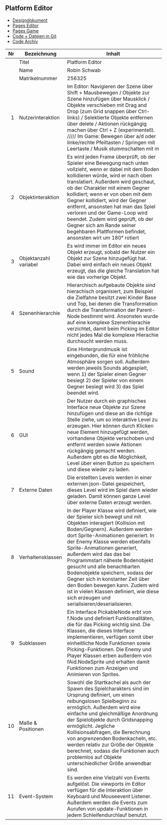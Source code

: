 ## Platform Editor

+ [Designdokument](https://github.com/Robin-Sb/Platform_Editor/blob/master/files/Designdokument.pdf)
+ [Pages Editor](https://robin-sb.github.io/Platform_Editor/src/Editor/Main.html)
+ [Pages Game](https://robin-sb.github.io/Platform_Editor/src/Game/Main.html)
+ [Code + Dateien in Git](https://github.com/Robin-Sb/Platform_Editor/tree/master/src)
+ [Code Archiv](https://github.com/Robin-Sb/Platform_Editor/raw/master/files/Code_Archiv.zip)

| Nr | Bezeichnung           | Inhalt                                                                                                                                                                                                                                                                         |
|---:|-----------------------|--------------------------------------------------------------------------------------------------------------------------------------------------------------------------------------------------------------------------------------------------------------------------------|
|    | Titel                 | Platform Editor
|    | Name                  | Robin Schwab
|    | Matrikelnummer        | 256325
|  1 | Nutzerinteraktion     | Im Editor: Navigieren der Szene über Shift + Mausbewegen / Objekte zur Szene hinzufügen über Mausklick / Objekte verschieben mit Drag and Drop (zum Grid snappen über Ctrl-links) / Selektierte Objekte entfernen über delete / Aktionen rückgängig machen über Ctrl + Z (experimentell). ///// Im Game: Bewegen über a/d oder linke/rechte Pfeiltasten / Springen mit Leertaste / Musik stummschalten mit m |
|  2 | Objektinteraktion     | Es wird jeden Frame überprüft, ob der Spieler eine Bewegung nach unten vollzieht, wenn er dabei mit dem Boden kollidieren würde, wird er nach oben translatiert. Außerdem wird geschaut, ob der Charakter mit einem Gegner kollidiert; wenn er von oben mit dem Gegner kollidiert, wird der Gegner entfernt, ansonsten hat man das Spiel verloren und der Game-Loop wird beendet. Zudem wird geprüft, ob der Gegner sich am Rande seiner begehbaren Plattformen befindet, ansonsten wirt um 180° rotiert|
|  3 | Objektanzahl variabel | Es wird immer im Editor ein neues Objekt erzeugt, sobald der Nutzer ein Objekt zur Szene hinzugefügt hat. Dabei wird einfach ein neues Objekt erzeugt, das die gleiche Translation hat wie das vorherige Objekt.     |                                                                                                                                         
|  4 | Szenenhierarchie      | Hierarchisch aufgebaute Objekte sind hierachisch organisiert, zum Beispiel die Zielfahne besitzt zwei Kinder Base und Top, bei denen die Transformation durch die Transformation der Parent-Node bestimmt wird. Ansonsten wurde auf eine komplexe Szenenhierachie verzichtet, damit beim Picking im Editor nicht jedes Mal die komplexe Hierachie durchsucht werden muss.                                                                                                                                               |
|  5 | Sound                 | Eine Hintergrundmusik ist eingebunden, die für eine fröhliche Atmosphäre sorgen soll. Außerdem werden jeweils Sounds abgespielt, wenn 1)  der Spieler einen Gegner besiegt 2) der Spieler von einem Gegner besiegt wird 3) das Spiel beendet wird. |
|  6 | GUI                   | Der Nutzer durch ein graphisches Interface neue Objekte zur Szene hinzufügen und diese an die richtige Stelle ziehe, um so interaktive Level zu erzeugen. Hier können durch Klicken neue Element hinzugefügt werden, vorhandene Objekte verschoben und entfernt werden sowie Aktionen rückgängig gemacht werden. Außerdem gibt es die Möglichkeit, Level über einen Button zu speichern und diese wieder zu laden.         |                                                                         
|  7 | Externe Daten         | Die erstellten Levels werden in einer externen json-Datei gespeichert, dieses Level wird im Spiel dann wieder geladen. Damit können ganze Level über externe Daten erzeugt werden.                                                                                  |
|  8 | Verhaltensklassen     | In der Player Klasse wird definiert, wie der Spieler sich bewegt und mit Objekten interagiert (Kollision mit Boden/Gegnern). Außerdem werden dort Sprite-Animationen generiert. In der Enemy Klasse werden ebenfalls Sprite-Animationen generiert, außerdem wird  das das bei Programmstart näheste Bodenobjekt gesucht und alle benachbarten Bodenobjekte speichern, sodass der Gegner sich in konstanter Zeit über den Boden bewegen kann. Zudem wird ist in vielen Klassen definiert, wie diese sich erzeugen und serialisieren/deserialisieren.                                                                                              |
|  9 | Subklassen            | Ein Interface PickableNode erbt von f.Node und definiert Funktionalitäten, die für das Picking wichtig sind. Die Klassen, die dieses Interface implementieren, verfügen somit über einheitliche Node Funktionen sowie Picking-Funktionen. Die Enemy und Player Klassen erben außerdem von fAid.NodeSprite und erhalten damit Funktionen zum Anzeigen und Animieren von Sprites.  |
| 10 | Maße & Positionen     | Sowohl die Startkachel als auch der Spawn des Spielcharakters sind im Ursprung definiert, um einen reibungslosen Spielbeginn zu ermöglich. Außerdem wird eine einfache und gleichmäßige Anordnung der Spielobjekte durch Gridsnapping ermöglicht. Jegliche Kollisionsabfragen, die Berechnung von angrenzenden Bodenkacheln, etc. werden relativ zur Größe der Objekte berechnet, sodass die Funktionen auch problemlos auf Objekte unterschiedlicher Größe anwendbar sind.                                                                  |
| 11 | Event-System          | Es werden eine Vielzahl von Events aufgelöst. Die viewports im Editor verfügen für die Interaktion über Keyboard und Mouseevent Listener. Außerdem werden die Events zum Aurufen von update-Funktionen in jedem Schleifendurchlauf benutzt.                                                                                                                                                                                 |
